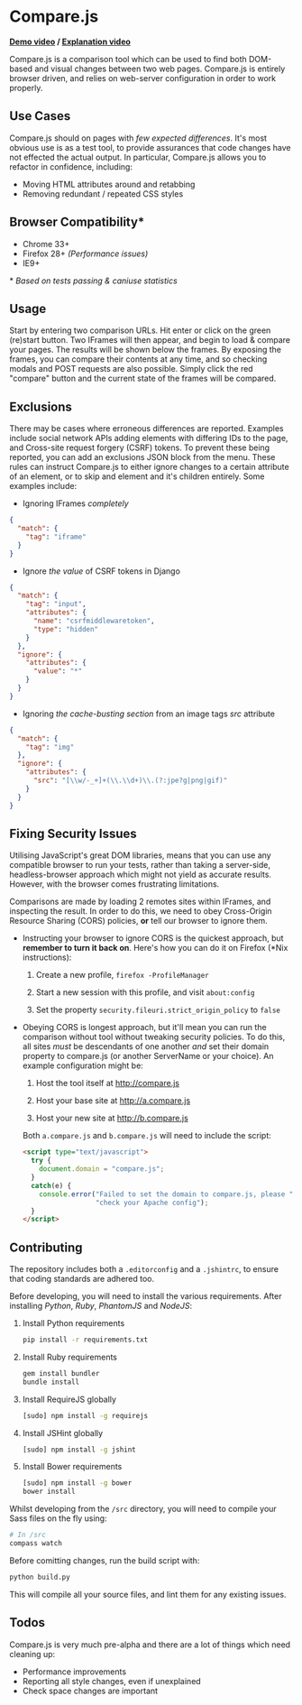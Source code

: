 Compare.js
==========
**[Demo video](https://www.youtube.com/watch?v=jhkbO4FqDEo) / [Explanation video](https://www.youtube.com/watch?v=xPAnGNsBIGM)**

Compare.js is a comparison tool which can be used to find both DOM-based and visual changes between two web pages. Compare.js is entirely browser driven, and relies on web-server configuration in order to work properly.


Use Cases
---------
Compare.js should on pages with *few expected differences*. It's most obvious use is as a test tool, to provide assurances that code changes have not effected the actual output. In particular, Compare.js allows you to refactor in confidence, including:

* Moving HTML attributes around and retabbing
* Removing redundant / repeated CSS styles


Browser Compatibility*
---------------------
* Chrome 33+
* Firefox 28+ *(Performance issues)*
* IE9+

\* *Based on tests passing & caniuse statistics*


Usage
-----
Start by entering two comparison URLs. Hit enter or click on the green (re)start button. Two IFrames will then appear, and begin to load & compare your pages. The results will be shown below the frames. By exposing the frames, you can compare their contents at any time, and so checking modals and POST requests are also possible. Simply click the red "compare" button and the current state of the frames will be compared.

Exclusions
----------
There may be cases where erroneous differences are reported. Examples include social network APIs adding elements with differing IDs to the page, and Cross-site request forgery (CSRF) tokens. To prevent these being reported, you can add an exclusions JSON block from the menu. These rules can instruct Compare.js to either ignore changes to a certain attribute of an element, or to skip and element and it's children entirely. Some examples include:


* Ignoring IFrames *completely*

```JSON
{
  "match": {
    "tag": "iframe"
  }
}
```

* Ignore *the value* of CSRF tokens in Django

```JSON
{
  "match": {
    "tag": "input",
    "attributes": {
      "name": "csrfmiddlewaretoken",
      "type": "hidden"
    }
  },
  "ignore": {
    "attributes": {
      "value": "*"
    }
  }
}
```
    
* Ignoring *the cache-busting section* from an image tags *src* attribute 

```JSON
{
  "match": {
    "tag": "img"
  },
  "ignore": {
    "attributes": {
      "src": "[\\w/-_+]+(\\.\\d+)\\.(?:jpe?g|png|gif)"
    }
  }
}
```


Fixing Security Issues
----------------------
Utilising JavaScript's great DOM libraries, means that you can use any compatible browser to run your tests, rather than taking a server-side, headless-browser approach which might not yield as accurate results. However, with the browser comes frustrating limitations.

Comparisons are made by loading 2 remotes sites within IFrames, and inspecting the result. In order to do this, we need to obey Cross-Origin Resource Sharing (CORS) policies, **or** tell our browser to ignore them.

* Instructing your browser to ignore CORS is the quickest approach, but **remember to turn it back on**. Here's how you can do it on Firefox (*Nix instructions):

  1) Create a new profile, `firefox -ProfileManager`
  
  2) Start a new session with this profile, and visit `about:config`
  
  3) Set the property `security.fileuri.strict_origin_policy` to `false`

* Obeying CORS is longest approach, but it'll mean you can run the comparison without tool without tweaking security policies.
To do this, all sites *must* be descendants of one another *and* set their domain property to compare.js (or another ServerName or your choice). An example configuration might be:

  1) Host the tool itself at http://compare.js
  
  2) Host your base site at http://a.compare.js
  
  3) Host your new site at http://b.compare.js
  
  Both `a.compare.js` and `b.compare.js` will need to include the script:
  
  ```HTML
  <script type="text/javascript">
    try {
      document.domain = "compare.js";
    }
    catch(e) {
      console.error("Failed to set the domain to compare.js, please " +
                    "check your Apache config");
    }
  </script>
  ```


Contributing
------------
The repository includes both a `.editorconfig` and a `.jshintrc`, to ensure that coding standards are adhered too.

Before developing, you will need to install the various requirements. After installing *Python*, *Ruby*, *PhantomJS* and *NodeJS*:
1. Install Python requirements

   ```bash
   pip install -r requirements.txt
   ```
   
2. Install Ruby requirements

    ```bash
    gem install bundler
    bundle install
    ```

3. Install RequireJS globally

    ```bash
    [sudo] npm install -g requirejs
    ```

4. Install JSHint globally

    ```bash
    [sudo] npm install -g jshint
    ```

5. Install Bower requirements

    ```bash
    [sudo] npm install -g bower
    bower install
    ```

Whilst developing from the `/src` directory, you will need to compile your Sass files on the fly using:

```bash
# In /src
compass watch
```

Before comitting changes, run the build script with:
    

```bash
python build.py
```

This will compile all your source files, and lint them for any existing issues.

Todos
-----
Compare.js is very much pre-alpha and there are a lot of things which need cleaning up:

* Performance improvements
* Reporting all style changes, even if unexplained
* Check space changes are important
